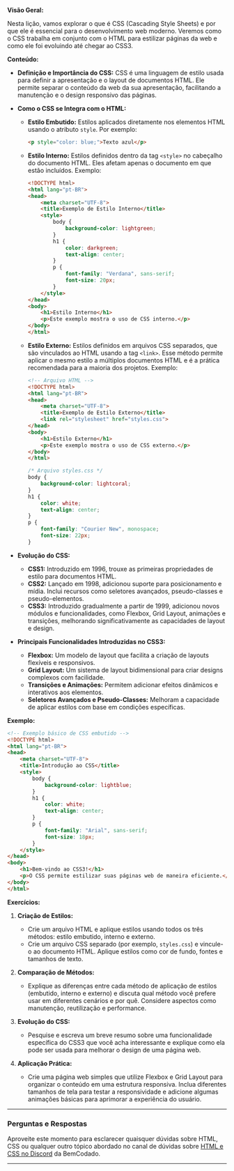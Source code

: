 **Visão Geral:**

Nesta lição, vamos explorar o que é CSS (Cascading Style Sheets) e por que ele é essencial para o desenvolvimento web moderno. Veremos como o CSS trabalha em conjunto com o HTML para estilizar páginas da web e como ele foi evoluindo até chegar ao CSS3.

**Conteúdo:**

- **Definição e Importância do CSS:** CSS é uma linguagem de estilo usada para definir a apresentação e o layout de documentos HTML. Ele permite separar o conteúdo da web da sua apresentação, facilitando a manutenção e o design responsivo das páginas.
  
- **Como o CSS se Integra com o HTML:**
  - **Estilo Embutido:** Estilos aplicados diretamente nos elementos HTML usando o atributo `style`. Por exemplo:
    ```html
    <p style="color: blue;">Texto azul</p>
    ```
  - **Estilo Interno:** Estilos definidos dentro da tag `<style>` no cabeçalho do documento HTML. Eles afetam apenas o documento em que estão incluídos. Exemplo:
    ```html
    <!DOCTYPE html>
    <html lang="pt-BR">
    <head>
        <meta charset="UTF-8">
        <title>Exemplo de Estilo Interno</title>
        <style>
            body {
                background-color: lightgreen;
            }
            h1 {
                color: darkgreen;
                text-align: center;
            }
            p {
                font-family: "Verdana", sans-serif;
                font-size: 20px;
            }
        </style>
    </head>
    <body>
        <h1>Estilo Interno</h1>
        <p>Este exemplo mostra o uso de CSS interno.</p>
    </body>
    </html>
    ```
  - **Estilo Externo:** Estilos definidos em arquivos CSS separados, que são vinculados ao HTML usando a tag `<link>`. Esse método permite aplicar o mesmo estilo a múltiplos documentos HTML e é a prática recomendada para a maioria dos projetos. Exemplo:
    ```html
    <!-- Arquivo HTML -->
    <!DOCTYPE html>
    <html lang="pt-BR">
    <head>
        <meta charset="UTF-8">
        <title>Exemplo de Estilo Externo</title>
        <link rel="stylesheet" href="styles.css">
    </head>
    <body>
        <h1>Estilo Externo</h1>
        <p>Este exemplo mostra o uso de CSS externo.</p>
    </body>
    </html>
    ```

    ```css
    /* Arquivo styles.css */
    body {
        background-color: lightcoral;
    }
    h1 {
        color: white;
        text-align: center;
    }
    p {
        font-family: "Courier New", monospace;
        font-size: 22px;
    }
    ```

- **Evolução do CSS:**
  - **CSS1:** Introduzido em 1996, trouxe as primeiras propriedades de estilo para documentos HTML.
  - **CSS2:** Lançado em 1998, adicionou suporte para posicionamento e mídia. Inclui recursos como seletores avançados, pseudo-classes e pseudo-elementos.
  - **CSS3:** Introduzido gradualmente a partir de 1999, adicionou novos módulos e funcionalidades, como Flexbox, Grid Layout, animações e transições, melhorando significativamente as capacidades de layout e design.

- **Principais Funcionalidades Introduzidas no CSS3:**
  - **Flexbox:** Um modelo de layout que facilita a criação de layouts flexíveis e responsivos.
  - **Grid Layout:** Um sistema de layout bidimensional para criar designs complexos com facilidade.
  - **Transições e Animações:** Permitem adicionar efeitos dinâmicos e interativos aos elementos.
  - **Seletores Avançados e Pseudo-Classes:** Melhoram a capacidade de aplicar estilos com base em condições específicas.

**Exemplo:**

```html
<!-- Exemplo básico de CSS embutido -->
<!DOCTYPE html>
<html lang="pt-BR">
<head>
    <meta charset="UTF-8">
    <title>Introdução ao CSS</title>
    <style>
        body {
            background-color: lightblue;
        }
        h1 {
            color: white;
            text-align: center;
        }
        p {
            font-family: "Arial", sans-serif;
            font-size: 18px;
        }
    </style>
</head>
<body>
    <h1>Bem-vindo ao CSS3!</h1>
    <p>O CSS permite estilizar suas páginas web de maneira eficiente.</p>
</body>
</html>
```

**Exercícios:**
1. **Criação de Estilos:**
   - Crie um arquivo HTML e aplique estilos usando todos os três métodos: estilo embutido, interno e externo. 
   - Crie um arquivo CSS separado (por exemplo, `styles.css`) e vincule-o ao documento HTML. Aplique estilos como cor de fundo, fontes e tamanhos de texto.

2. **Comparação de Métodos:**
   - Explique as diferenças entre cada método de aplicação de estilos (embutido, interno e externo) e discuta qual método você prefere usar em diferentes cenários e por quê. Considere aspectos como manutenção, reutilização e performance.

3. **Evolução do CSS:**
   - Pesquise e escreva um breve resumo sobre uma funcionalidade específica do CSS3 que você acha interessante e explique como ela pode ser usada para melhorar o design de uma página web.

4. **Aplicação Prática:**
   - Crie uma página web simples que utilize Flexbox e Grid Layout para organizar o conteúdo em uma estrutura responsiva. Inclua diferentes tamanhos de tela para testar a responsividade e adicione algumas animações básicas para aprimorar a experiência do usuário.
  
---

### Perguntas e Respostas

Aproveite este momento para esclarecer quaisquer dúvidas sobre HTML, CSS ou qualquer outro tópico abordado no canal de dúvidas sobre [HTML e CSS no Discord](https://discord.com/channels/1224468395462754345/1224469321921859694) da BemCodado.

---
